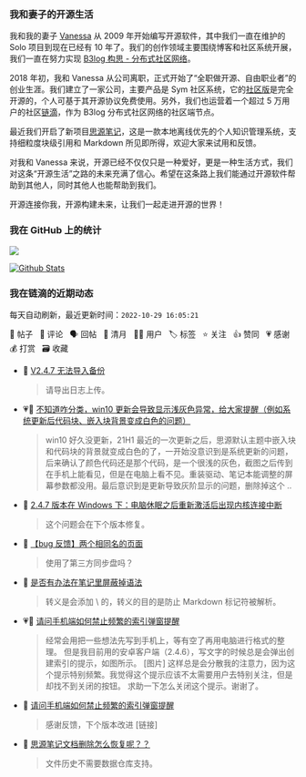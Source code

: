 ### 我和妻子的开源生活

我和我的妻子 [Vanessa](https://github.com/Vanessa219) 从 2009 年开始编写开源软件，其中我们一直在维护的 Solo 项目到现在已经有 10 年了。我们的创作领域主要围绕博客和社区系统开展，我们一直在努力实现 [B3log 构思 - 分布式社区网络](https://ld246.com/article/1546941897596)。

2018 年初，我和 Vanessa 从公司离职，正式开始了“全职做开源、自由职业者”的创业生涯。我们建立了一家公司，主要产品是 Sym 社区系统，它的[社区版](https://github.com/88250/symphony)是完全开源的，个人可基于其开源协议免费使用。另外，我们也运营着一个超过 5 万用户的社区[链滴](https://ld246.com)，作为 B3log 分布式社区网络的社区端节点。

最近我们开启了新项目[思源笔记](https://github.com/siyuan-note/siyuan)，这是一款本地离线优先的个人知识管理系统，支持细粒度块级引用和 Markdown 所见即所得，欢迎大家来试用和反馈。

对我和 Vanessa 来说，开源已经不仅仅只是一种爱好，更是一种生活方式，我们对这条“开源生活”之路的未来充满了信心。希望在这条路上我们能通过开源软件帮助到其他人，同时其他人也能帮助到我们。

开源连接你我，开源构建未来，让我们一起走进开源的世界！

### 我在 GitHub 上的统计

<a title="Hits" target="_blank" href="https://github.com/88250/88250"><img src="https://hits.b3log.org/88250/88250.svg"></a>

[![Github Stats](https://github-readme-stats.vercel.app/api?username=88250&theme=tokyonight&show_icons=true)](https://github.com/88250)

<!--events start -->

### 我在链滴的近期动态

每天自动刷新，最近更新时间：`2022-10-29 16:05:21`

📝 帖子 &nbsp; 💬 评论 &nbsp; 🗣 回帖 &nbsp; 🌙 清月 &nbsp; 👨‍💻 用户 &nbsp; 🏷️ 标签 &nbsp; ⭐️ 关注 &nbsp; 👍 赞同 &nbsp; 💗 感谢 &nbsp; 💰 打赏 &nbsp; 🗃 收藏

* 💬 [V2.4.7 无法导入备份](https://ld246.com/article/1666976286446/comment/1667009505535#comments)

  > 请导出日志上传。
* 💗📝 [不知道咋分类，win10 更新会导致显示浅灰色异常，给大家提醒（例如系统更新后代码块、嵌入块背景变成白色的问题）](https://ld246.com/article/1666979171763)

  > win10 好久没更新，21H1 最近的一次更新之后，思源默认主题中嵌入块和代码块的背景就变成白色的了，一开始没意识到是系统更新的问题，后来确认了颜色代码还是那个代码，是一个很浅的灰色，截图之后传到在手机上能看见，但是在电脑上看不见。重装驱动、笔记本能调整的屏幕参数都没用。最后意识到是更新导致灰阶显示的问题，删除掉这个 ..
* 💬 [2.4.7 版本在 Windows 下：电脑休眠之后重新激活后出现内核连接中断](https://ld246.com/article/1666984100682/comment/1667009458620#comments)

  > 这个问题会在下个版本修复。
* 💬 [【bug 反馈】两个相同名的页面](https://ld246.com/article/1667009363543/comment/1667009398753#comments)

  > 使用了第三方同步盘吗？
* 💬 [是否有办法在笔记里屏蔽掉语法](https://ld246.com/article/1666784496452/comment/1666970824112#comments)

  > 转义是会添加 \ 的，转义的目的是防止 Markdown 标记符被解析。
* 💗📝 [请问手机端如何禁止频繁的索引弹窗提醒](https://ld246.com/article/1666938932652)

  > 经常会用把一些想法先写到手机上，等有空了再用电脑进行格式的整理。 但是我目前用的安卓客户端（2.4.6），写文字的时候总是会弹出创建索引的提示，如图所示。 [图片] 这样总是会分散我的注意力，因为这个提示特别频繁。我觉得这个提示应该不太需要用户去特别关注，但是却找不到关闭的按钮。 求助一下怎么关闭这个提示。谢谢了。
* 💬 [请问手机端如何禁止频繁的索引弹窗提醒](https://ld246.com/article/1666938932652/comment/1666967122491#comments)

  > 感谢反馈，下个版本改进 [链接]
* 💬 [思源笔记文档删除怎么恢复呢？？](https://ld246.com/article/1666961695537/comment/1666966972480#comments)

  > 文件历史不需要数据仓库支持。


<!--events end -->
